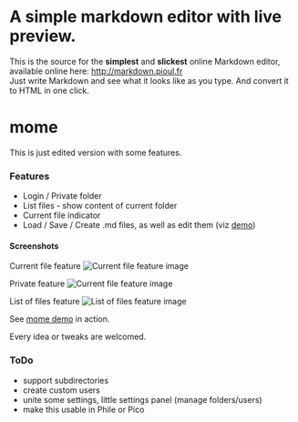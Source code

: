 A simple markdown editor with live preview.
=======
This is the source for the **simplest** and **slickest** online Markdown editor, available online here: http://markdown.pioul.fr  
Just write Markdown and see what it looks like as you type. And convert it to HTML in one click.

mome
====

This is just edited version with some features.

### Features

- Login / Private folder
- List files - show content of current folder
- Current file indicator
- Load / Save / Create .md files, as well as edit them (viz [demo](http://mome.fswitch.cz))

#### Screenshots

Current file feature
![Current file feature image](http://mome.fswitch.cz/images/mome_screenshot_current_file.png "Current file feature")

Private feature
![Current file feature image](http://mome.fswitch.cz/images/mome_screenshot_private.png "Private feature")

List of files feature
![List of files feature image](http://mome.fswitch.cz/images/mome_screenshot_list_files_n.png "List of files feature")

See [mome demo](http://mome.fswitch.cz) in action.

Every idea or tweaks are welcomed.

### ToDo

- support subdirectories
- create custom users
- unite some settings, little settings panel (manage folders/users)
- make this usable in Phile or Pico
